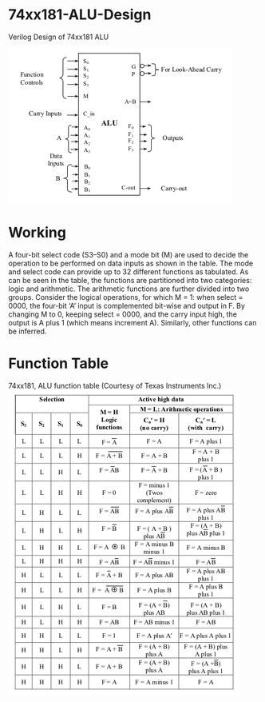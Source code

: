 # 74xx181-ALU-Design
Verilog Design of 74xx181 ALU

![ALU logic symbol (Courtesy of Texas Instruments Inc.)](/pro.png)

# Working

A four-bit select code (S3–S0) and a mode bit (M) are used to decide the operation to be performed on data inputs as shown in the table. The mode and select code can provide up to 32 different functions as tabulated. As can be seen in the table, the functions are partitioned into two categories: logic and arithmetic. The arithmetic functions are further divided into two groups. Consider the logical operations, for which M = 1: when select = 0000, the four-bit ‘A’ input is complemented bit-wise and output in F. By changing M to 0, keeping select = 0000, and the carry input high, the output is A plus 1 (which means increment A). Similarly, other functions can be inferred.

# Function Table
74xx181, ALU function table (Courtesy of Texas Instruments Inc.)
![74xx181, ALU function table (Courtesy of Texas Instruments Inc.)](/table.png)
